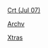 [Crt (Jul 07)](https://r3dbabyvamp.github.io/Paula-s-Website/Crt)

[Archv](https://r3dbabyvamp.github.io/Paula-s-Website/YRS/index)

[Xtras](https://r3dbabyvamp.github.io/Paula-s-Website/XTRAS/index)
